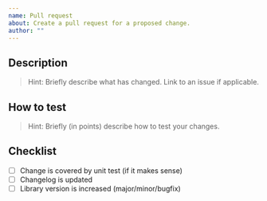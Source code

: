 ```yaml
---
name: Pull request
about: Create a pull request for a proposed change.
author: ""
---
```


## Description

> Hint: Briefly describe what has changed. Link to an issue if applicable.

## How to test

> Hint: Briefly (in points) describe how to test your changes.

## Checklist

- [ ] Change is covered by unit test (if it makes sense)
- [ ] Changelog is updated
- [ ] Library version is increased (major/minor/bugfix)
